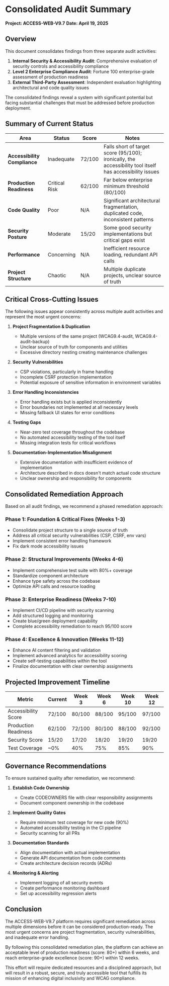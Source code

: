 # Consolidated Audit Summary
**Project: ACCESS-WEB-V9.7**
**Date: April 19, 2025**

## Overview

This document consolidates findings from three separate audit activities:

1. **Internal Security & Accessibility Audit**: Comprehensive evaluation of security controls and accessibility compliance
2. **Level 2 Enterprise Compliance Audit**: Fortune 100 enterprise-grade assessment of production readiness
3. **External Third-Party Assessment**: Independent evaluation highlighting architectural and code quality issues

The consolidated findings reveal a system with significant potential but facing substantial challenges that must be addressed before production deployment.

## Summary of Current Status

| Area | Status | Score | Notes |
|------|--------|-------|-------|
| **Accessibility Compliance** | Inadequate | 72/100 | Falls short of target score (95/100); ironically, the accessibility tool itself has accessibility issues |
| **Production Readiness** | Critical Risk | 62/100 | Far below enterprise minimum threshold (80/100) |
| **Code Quality** | Poor | N/A | Significant architectural fragmentation, duplicated code, inconsistent patterns |
| **Security Posture** | Moderate | 15/20 | Some good security implementations but critical gaps exist |
| **Performance** | Concerning | N/A | Inefficient resource loading, redundant API calls |
| **Project Structure** | Chaotic | N/A | Multiple duplicate projects, unclear source of truth |

## Critical Cross-Cutting Issues

The following issues appear consistently across multiple audit activities and represent the most urgent concerns:

1. **Project Fragmentation & Duplication**
   - Multiple versions of the same project (WCAG9.4-audit, WCAG9.4-audit-backup)
   - Unclear source of truth for components and utilities
   - Excessive directory nesting creating maintenance challenges

2. **Security Vulnerabilities**
   - CSP violations, particularly in frame handling
   - Incomplete CSRF protection implementation
   - Potential exposure of sensitive information in environment variables

3. **Error Handling Inconsistencies**
   - Error handling exists but is applied inconsistently
   - Error boundaries not implemented at all necessary levels
   - Missing fallback UI states for error conditions

4. **Testing Gaps**
   - Near-zero test coverage throughout the codebase
   - No automated accessibility testing of the tool itself
   - Missing integration tests for critical workflows

5. **Documentation-Implementation Misalignment**
   - Extensive documentation with insufficient evidence of implementation
   - Architecture described in docs doesn't match actual code structure
   - Unclear ownership and responsibility for components

## Consolidated Remediation Approach

Based on all audit findings, we recommend a phased remediation approach:

### Phase 1: Foundation & Critical Fixes (Weeks 1-3)
- Consolidate project structure to a single source of truth
- Address all critical security vulnerabilities (CSP, CSRF, env vars)
- Implement consistent error handling framework
- Fix dark mode accessibility issues

### Phase 2: Structural Improvements (Weeks 4-6)
- Implement comprehensive test suite with 80%+ coverage
- Standardize component architecture
- Enhance type safety across the codebase
- Optimize API calls and resource loading

### Phase 3: Enterprise Readiness (Weeks 7-10)
- Implement CI/CD pipeline with security scanning
- Add structured logging and monitoring
- Create blue/green deployment capability
- Complete accessibility remediation to reach 95/100 score

### Phase 4: Excellence & Innovation (Weeks 11-12)
- Enhance AI content filtering and validation
- Implement advanced analytics for accessibility scoring
- Create self-testing capabilities within the tool
- Finalize documentation with clear ownership assignments

## Projected Improvement Timeline

| Metric | Current | Week 3 | Week 6 | Week 10 | Week 12 |
|--------|---------|--------|--------|---------|---------|
| Accessibility Score | 72/100 | 80/100 | 88/100 | 95/100 | 97/100 |
| Production Readiness | 62/100 | 72/100 | 80/100 | 88/100 | 92/100 |
| Security Score | 15/20 | 17/20 | 18/20 | 19/20 | 19/20 |
| Test Coverage | ~0% | 40% | 75% | 85% | 90% |

## Governance Recommendations

To ensure sustained quality after remediation, we recommend:

1. **Establish Code Ownership**
   - Create CODEOWNERS file with clear responsibility assignments
   - Document component ownership in the codebase

2. **Implement Quality Gates**
   - Require minimum test coverage for new code (90%)
   - Automated accessibility testing in the CI pipeline
   - Security scanning for all PRs

3. **Documentation Standards**
   - Align documentation with actual implementation
   - Generate API documentation from code comments
   - Create architecture decision records (ADRs)

4. **Monitoring & Alerting**
   - Implement logging of all security events
   - Create performance monitoring dashboard
   - Set up accessibility regression alerts

## Conclusion

The ACCESS-WEB-V9.7 platform requires significant remediation across multiple dimensions before it can be considered production-ready. The most urgent concerns are project fragmentation, security vulnerabilities, and inadequate error handling.

By following this consolidated remediation plan, the platform can achieve an acceptable level of production readiness (score: 80+) within 6 weeks, and reach enterprise-grade excellence (score: 90+) within 12 weeks.

This effort will require dedicated resources and a disciplined approach, but will result in a robust, secure, and truly accessible tool that fulfills its mission of enhancing digital inclusivity and WCAG compliance.
